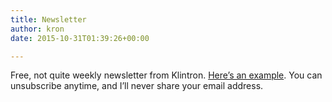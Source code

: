 ```yaml
---
title: Newsletter
author: kron
date: 2015-10-31T01:39:26+00:00

---
```

Free, not quite weekly newsletter from Klintron. [Here&#8217;s an example][1]. You can unsubscribe anytime, and I&#8217;ll never share your email address.

 [1]: http://technoccult.net/archives/2014/09/21/worst-case-scenarios/